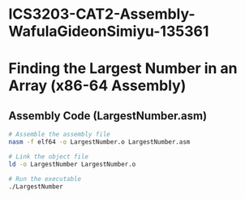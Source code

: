 # ICS3203-CAT2-Assembly-WafulaGideonSimiyu-135361
# Finding the Largest Number in an Array (x86-64 Assembly)

## Assembly Code (LargestNumber.asm)

```bash
# Assemble the assembly file
nasm -f elf64 -o LargestNumber.o LargestNumber.asm

# Link the object file
ld -o LargestNumber LargestNumber.o

# Run the executable
./LargestNumber

